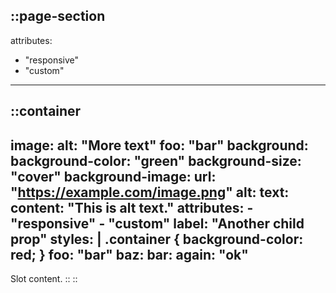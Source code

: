 ::page-section
---
attributes:
  - "responsive"
  - "custom"
---
  ::container
  ---
  image:
    alt: "More text"
    foo: "bar"
    background:
      background-color: "green"
    background-size: "cover"
    background-image:
      url: "https://example.com/image.png"
    alt:
      text:
        content: "This is alt text."
        attributes:
          - "responsive"
          - "custom"
  label: "Another child prop"
  styles: |
    .container {
      background-color: red;
    }
  foo: "bar"
  baz:
    bar:
      again: "ok"
  ---
  Slot content.
  ::
::
